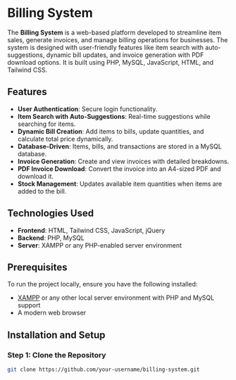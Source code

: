 # Billing System

The **Billing System** is a web-based platform developed to streamline item sales, generate invoices, and manage billing operations for businesses. The system is designed with user-friendly features like item search with auto-suggestions, dynamic bill updates, and invoice generation with PDF download options. It is built using PHP, MySQL, JavaScript, HTML, and Tailwind CSS.

## Features

- **User Authentication**: Secure login functionality.
- **Item Search with Auto-Suggestions**: Real-time suggestions while searching for items.
- **Dynamic Bill Creation**: Add items to bills, update quantities, and calculate total price dynamically.
- **Database-Driven**: Items, bills, and transactions are stored in a MySQL database.
- **Invoice Generation**: Create and view invoices with detailed breakdowns.
- **PDF Invoice Download**: Convert the invoice into an A4-sized PDF and download it.
- **Stock Management**: Updates available item quantities when items are added to the bill.

## Technologies Used

- **Frontend**: HTML, Tailwind CSS, JavaScript, jQuery
- **Backend**: PHP, MySQL
- **Server**: XAMPP or any PHP-enabled server environment

## Prerequisites

To run the project locally, ensure you have the following installed:

- [XAMPP](https://www.apachefriends.org/index.html) or any other local server environment with PHP and MySQL support
- A modern web browser

## Installation and Setup

### Step 1: Clone the Repository

```bash
git clone https://github.com/your-username/billing-system.git
